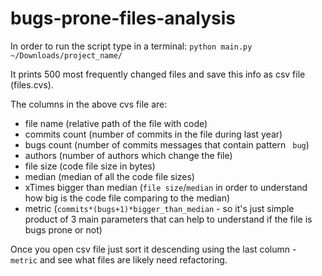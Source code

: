 # bugs-prone-files-analysis

In order to run the script type in a terminal:
`python main.py ~/Downloads/project_name/`

It prints 500 most frequently changed files and save this info as csv file (files.cvs).

The columns in the above cvs file are:
* file name (relative path of the file with code) 
* commits count (number of commits in the file during last year)
* bugs count (number of commits messages that contain pattern ` bug`)
* authors (number of authors which change the file)
* file size (code file size in bytes)
* median (median of all the code file sizes)
* xTimes bigger than median (`file size`/`median` in order to understand how big is the code file comparing to the median)
* metric (`commits*(bugs+1)*bigger_than_median` - so it's just simple product of 3 main parameters that can help to understand if the file is bugs prone or not)

Once you open csv file just sort it descending using the last column - `metric` and see what files are likely need refactoring.
